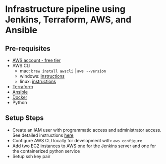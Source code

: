 # Infrastructure pipeline using Jenkins, Terraform, AWS, and Ansible

## Pre-requisites
- [AWS account - free tier](https://aws.amazon.com/free/?all-free-tier.sort-by=item.additionalFields.SortRank&all-free-tier.sort-order=asc)
- AWS CLI
  - mac: `brew install awscli` | `aws --version`
  - windows: [instructions](https://docs.aws.amazon.com/cli/latest/userguide/install-cliv2-windows.html)
  - linux: [instructions](https://docs.aws.amazon.com/cli/latest/userguide/install-cliv2-linux.html)
- [Terraform](https://learn.hashicorp.com/terraform/getting-started/install.html)
- [Ansible](https://docs.ansible.com/ansible/latest/installation_guide/intro_installation.html)
- [Docker](https://docs.docker.com/desktop/)
- Python 

## Setup Steps 

- Create an IAM user with programmatic access and administrator access. See detailed instructions [here](https://github.com/ari-hacks/terraform-aws-automation/blob/master/README.md)
- Configure AWS CLI locally for development with: `aws configure`
- Add two EC2 instances to AWS one for the Jenkins server and one for the containerized python service 
- Setup ssh key pair 
